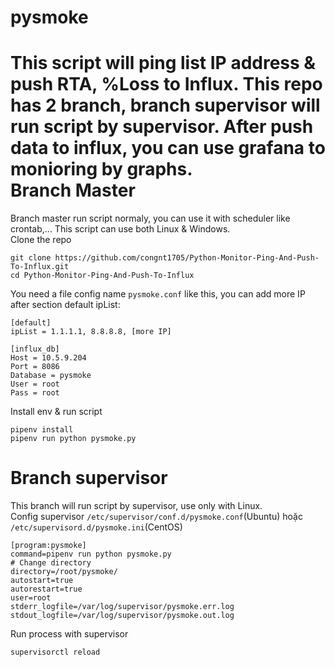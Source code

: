 pysmoke
=======
This script will ping list IP address & push RTA, %Loss to Influx. This repo has 2 branch, branch supervisor will run script by supervisor. After push data to influx, you can use grafana to monioring by graphs.  
Branch Master
======
Branch master run script normaly, you can use it with scheduler like crontab,... This script can use both Linux & Windows.  
Clone the repo
```
git clone https://github.com/congnt1705/Python-Monitor-Ping-And-Push-To-Influx.git
cd Python-Monitor-Ping-And-Push-To-Influx
```
You need a file config name `pysmoke.conf` like this, you can add more IP after section default ipList:
```
[default]
ipList = 1.1.1.1, 8.8.8.8, [more IP]

[influx_db]
Host = 10.5.9.204
Port = 8086
Database = pysmoke
User = root
Pass = root
```
Install env & run script
```
pipenv install
pipenv run python pysmoke.py
```

Branch supervisor
======
This branch will run script by supervisor, use only with Linux.  
Config supervisor `/etc/supervisor/conf.d/pysmoke.conf`(Ubuntu) hoặc `/etc/supervisord.d/pysmoke.ini`(CentOS)
```
[program:pysmoke]
command=pipenv run python pysmoke.py
# Change directory
directory=/root/pysmoke/
autostart=true
autorestart=true
user=root
stderr_logfile=/var/log/supervisor/pysmoke.err.log
stdout_logfile=/var/log/supervisor/pysmoke.out.log
```
Run process with supervisor
```
supervisorctl reload
```
